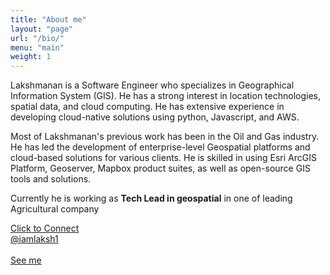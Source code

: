 ```yaml
---
title: "About me"
layout: "page"
url: "/bio/"
menu: "main"
weight: 1
---
```


Lakshmanan is a Software Engineer who specializes in Geographical Information System (GIS). He has a strong interest in location technologies, spatial data, and cloud computing. He has extensive experience in developing cloud-native solutions using python, Javascript, and AWS. 

Most of Lakshmanan's previous work has been in the Oil and Gas industry. He has led the development of enterprise-level Geospatial platforms and cloud-based solutions for various clients. He is skilled in using Esri ArcGIS Platform, Geoserver, Mapbox product suites, as well as open-source GIS tools and solutions.

Currently he is working as **Tech Lead in geospatial** in one of leading Agricultural company 


[Click to Connect](mailto:laksh.gisprog@gmail.com)
<br>
[@iamlaksh1](https://twitter.com/iamlaksh1)
<br>
<br>
[See me](../content/images/lv_homepage.png)
